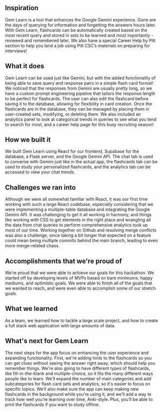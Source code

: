 ## Inspiration

Gem Learn is a tool that enhances the Google Gemini experience. Gone are the days of querying for information and forgetting the answers hours later. With Gem Learn, flashcards can be automatically created based on the most recent query and stored in sets to be learned and most importantly - reviewed and remembered later. We also have a special Career Help by Pitt section to help you land a job using Pitt CSC’s materials on preparing for interviews!

## What it does

Gem Learn can be used just like Gemini, but with the added functionality of being able to save query and response pairs in a simple flash card format! We noticed that the responses from Gemini are usually pretty long, so we have a custom prompt engineering pipeline that tailors the response length to be perfect for flashcards. The user can also edit the flashcard before saving it to the database, allowing for flexibility in card creation. Once the flashcards are in the database, they can be managed by placing them in user-created sets, modifying, or deleting them. We also included an analytics panel to look at categorical trends in queries to see what you tend to search for most, and a career help page for this busy recruiting season!

## How we built it

We built Gem Learn using React for our frontend, Supabase for the database, a Flask server, and the Google Gemini API. The chat tab is used to converse with Gemini just like in the actual app, the flashcards tab can be used to study your personalized flashcards, and the analytics tab can be accessed to view your chat trends.

## Challenges we ran into

Although we were all somewhat familiar with React, it was our first time working with such a large React codebase, especially considering that we were implementing a multiple-table database and integrating the Google Gemini API. It was challenging to get it all working in harmony, and things like working with CSS to get elements in the right place and wrangling all the data from chat queries to perform comprehensive analytics took up most of our time. Working together on Github and resolving merge conflicts was also a challenge, since taking a bit longer that expected on a feature could mean being multiple commits behind the main branch, leading to even more merge-related chaos.

## Accomplishments that we're proud of

We’re proud that we were able to achieve our goals for this hackathon. We started off by developing levels of MVPs based on bare minimums, happy mediums, and optimistic goals. We were able to finish all of the goals that we wanted to reach, and were even able to accomplish some of our stretch goals.

## What we learned

As a team, we learned how to tackle a large scale project, and how to create a full stack web application with large amounts of data.

## What's next for Gem Learn

The next steps for the app focus on enhancing the user experience and expanding functionality. First, we're adding hints to the flashcards so you can get clues without seeing the answer right away, which should help you remember things. We're also going to have different types of flashcards, like fill-in-the-blank and multiple-choice, so it fits the many different ways people like to learn. We’ll expand the number of main categories and add subcategories for flash card sets and analytics, so it's easier to focus on specific topics. We’ll also make sure the app can keep making new flashcards in the background while you’re using it, and we’ll add a way to track how well you’re learning over time, Anki-style. Plus, you’ll be able to print the flashcards if you want to study offline.
